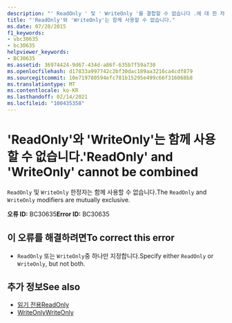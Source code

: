```yaml
---
description: "' ReadOnly ' 및 ' WriteOnly '를 결합할 수 없습니다 .에 대 한 자세한 정보"
title: "'ReadOnly'와 'WriteOnly'는 함께 사용할 수 없습니다."
ms.date: 07/20/2015
f1_keywords:
- vbc30635
- bc30635
helpviewer_keywords:
- BC30635
ms.assetid: 36974424-9d67-434d-a86f-635b7f59a730
ms.openlocfilehash: d17833a997742c2bf30dac189aa3216ca4cdf879
ms.sourcegitcommit: 10e719780594efc781b15295e499c66f316068b8
ms.translationtype: MT
ms.contentlocale: ko-KR
ms.lasthandoff: 02/14/2021
ms.locfileid: "100435358"
---
```

# <a name="readonly-and-writeonly-cannot-be-combined"></a><span data-ttu-id="95a47-103">'ReadOnly'와 'WriteOnly'는 함께 사용할 수 없습니다.</span><span class="sxs-lookup"><span data-stu-id="95a47-103">'ReadOnly' and 'WriteOnly' cannot be combined</span></span>

<span data-ttu-id="95a47-104">`ReadOnly` 및 `WriteOnly` 한정자는 함께 사용할 수 없습니다.</span><span class="sxs-lookup"><span data-stu-id="95a47-104">The `ReadOnly` and `WriteOnly` modifiers are mutually exclusive.</span></span>  
  
 <span data-ttu-id="95a47-105">**오류 ID:** BC30635</span><span class="sxs-lookup"><span data-stu-id="95a47-105">**Error ID:** BC30635</span></span>  
  
## <a name="to-correct-this-error"></a><span data-ttu-id="95a47-106">이 오류를 해결하려면</span><span class="sxs-lookup"><span data-stu-id="95a47-106">To correct this error</span></span>  
  
- <span data-ttu-id="95a47-107">`ReadOnly` 또는 `WriteOnly`중 하나만 지정합니다.</span><span class="sxs-lookup"><span data-stu-id="95a47-107">Specify either `ReadOnly` or `WriteOnly`, but not both.</span></span>  
  
## <a name="see-also"></a><span data-ttu-id="95a47-108">추가 정보</span><span class="sxs-lookup"><span data-stu-id="95a47-108">See also</span></span>

- [<span data-ttu-id="95a47-109">읽기 전용</span><span class="sxs-lookup"><span data-stu-id="95a47-109">ReadOnly</span></span>](../language-reference/modifiers/readonly.md)
- [<span data-ttu-id="95a47-110">WriteOnly</span><span class="sxs-lookup"><span data-stu-id="95a47-110">WriteOnly</span></span>](../language-reference/modifiers/writeonly.md)
